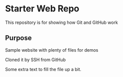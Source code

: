 # Starter Web Repo

This repository is for showing how Git and GitHub work

## Purpose

Sample website with plenty of files for demos

Cloned it by SSH from GitHub

Some extra text to fill the file up a bit.
